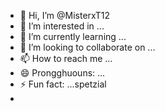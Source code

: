 - 👋 Hi, I’m @MisterxT12
- 👀 I’m interested in ...
- 🌱 I’m currently learning ...
- 💞️ I’m looking to collaborate on ...
- 📫 How to reach me ...
- 😄 Prongghuouns: ...
- ⚡ Fun fact: ...spetzial
- 

<!---
MisterxT12/MisterxT12 is a ✨ special ✨ repository because its `README.md` (this file) appears on your GitHub profile.
You can click the Preview link to take a look at your changes.
--->

